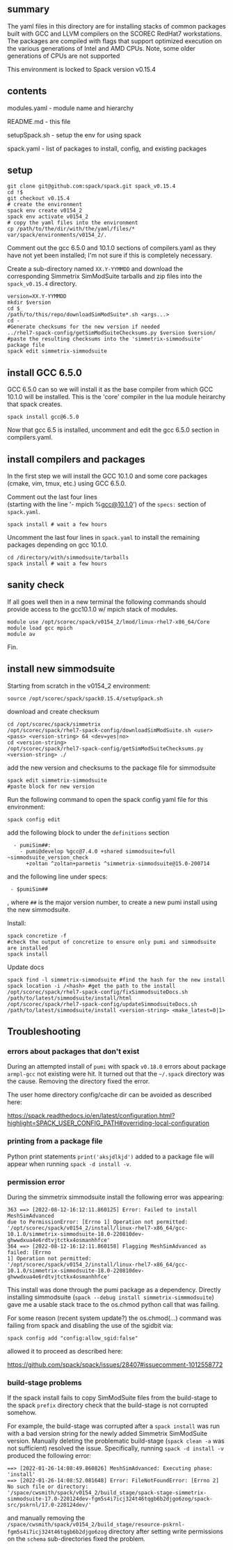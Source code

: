 ## summary

The yaml files in this directory are for installing stacks of common packages
built with GCC and LLVM compilers on the SCOREC RedHat7 workstations.  The
packages are compiled with flags that support optimized execution on the various
generations of Intel and AMD CPUs.  Note, some older generations of CPUs are
not supported

This environment is locked to Spack version v0.15.4

## contents

modules.yaml - module name and hierarchy

README.md - this file

setupSpack.sh - setup the env for using spack

spack.yaml - list of packages to install, config, and existing packages

## setup

```
git clone git@github.com:spack/spack.git spack_v0.15.4
cd !$
git checkout v0.15.4
# create the environment
spack env create v0154_2
spack env activate v0154_2
# copy the yaml files into the environment
cp /path/to/the/dir/with/the/yaml/files/* var/spack/environments/v0154_2/.
```

Comment out the gcc 6.5.0 and 10.1.0 sections of compilers.yaml 
as they have not yet been installed; I'm not sure if this is completely necessary.

Create a sub-directory named `XX.Y-YYMMDD` and download the corresponding
Simmetrix SimModSuite tarballs and zip files into the `spack_v0.15.4` directory.

```
version=XX.Y-YYMMDD
mkdir $version
cd $_
/path/to/this/repo/downloadSimModSuite*.sh <args...>
cd -
#Generate checksums for the new version if needed
../rhel7-spack-config/getSimModSuiteChecksums.py $version $version/
#paste the resulting checksums into the 'simmetrix-simmodsuite' package file
spack edit simmetrix-simmodsuite
```

## install GCC 6.5.0

GCC 6.5.0 can so we will install it as the base compiler from which GCC 10.1.0
will be installed.  This is the 'core' compiler in the lua module heirarchy that
spack creates.

```
spack install gcc@6.5.0
```

Now that gcc 6.5 is installed, uncomment and edit the gcc 6.5.0 section in
compilers.yaml.

## install compilers and packages

In the first step we will install the GCC 10.1.0
and some core packages (cmake, vim, tmux, etc.) using
GCC 6.5.0.

Comment out the last four lines  
(starting with the line '- mpich %gcc@10.1.0')
of the `specs:` section of `spack.yaml`.

```
spack install # wait a few hours
```

Uncomment the last four lines in `spack.yaml` to
install the remaining packages depending on gcc 10.1.0.

```
cd /directory/with/simmodsuite/tarballs
spack install # wait a few hours
```

## sanity check

If all goes well then in a new terminal the following commands should provide
access to the gcc10.1.0 w/ mpich stack of modules.

```
module use /opt/scorec/spack/v0154_2/lmod/linux-rhel7-x86_64/Core
module load gcc mpich
module av
```

Fin.

## install new simmodsuite

Starting from scratch in the v0154_2 environment:

```
source /opt/scorec/spack/spack0.15.4/setupSpack.sh
```

download and create checksum

```
cd /opt/scorec/spack/simmetrix
/opt/scorec/spack/rhel7-spack-config/downloadSimModSuite.sh <user> <pass> <version-string> 64 <dev=yes|no>
cd <version-string>
/opt/scorec/spack/rhel7-spack-config/getSimModSuiteChecksums.py <version-string> ./
```

add the new version and checksums to the package file for simmodsuite

```
spack edit simmetrix-simmodsuite
#paste block for new version
```

Run the following command to open the spack config yaml file for this
environment:

```
spack config edit
```

add the following block to 
under the `definitions` section 

```
  - pumiSim##:
    - pumi@develop %gcc@7.4.0 +shared simmodsuite=full ~simmodsuite_version_check
      +zoltan ^zoltan+parmetis ^simmetrix-simmodsuite@15.0-200714
```

and the following line under specs:

```
 - $pumiSim##
```

, where `##` is the major version number, to create a new pumi install using the new simmodsuite.

Install:

```
spack concretize -f  
#check the output of concretize to ensure only pumi and simmodsuite are installed
spack install
```

Update docs

```
spack find -l simmetrix-simmodsuite #find the hash for the new install
spack location -i /<hash> #get the path to the install
/opt/scorec/spack/rhel7-spack-config/fixSimmodsuiteDocs.sh /path/to/latest/simmodsuite/install/html
/opt/scorec/spack/rhel7-spack-config/updateSimmodsuiteDocs.sh /path/to/latest/simmodsuite/install <version-string> <make_latest=0|1>
```

## Troubleshooting

### errors about packages that don't exist

During an attempted install of `pumi` with spack `v0.18.0` errors about package `armpl-gcc` not existing were hit.  It turned out that the `~/.spack` directory was the cause.  Removing the directory fixed the error.

The user home directory config/cache dir can be avoided as described here:

https://spack.readthedocs.io/en/latest/configuration.html?highlight=SPACK_USER_CONFIG_PATH#overriding-local-configuration

### printing from a package file

Python print statements `print('aksjdlkjd')` added to a package file will appear when running `spack -d install -v`.

### permission error

During the simmetrix simmodsuite install the following error was appearing:

```
363 ==> [2022-08-12-16:12:11.860125] Error: Failed to install MeshSimAdvanced
due to PermissionError: [Errno 1] Operation not permitted:
'/opt/scorec/spack/v0154_2/install/linux-rhel7-x86_64/gcc-10.1.0/simmetrix-simmodsuite-18.0-220810dev-ghwwdxua4e6rdtvjtctkx4osmanhhfce'
364 ==> [2022-08-12-16:12:11.860158] Flagging MeshSimAdvanced as failed: [Errno
1] Operation not permitted:
'/opt/scorec/spack/v0154_2/install/linux-rhel7-x86_64/gcc-10.1.0/simmetrix-simmodsuite-18.0-220810dev-ghwwdxua4e6rdtvjtctkx4osmanhhfce' 
```

This install was done through the pumi package as a dependency.  Directly
installing simmodsuite (`spack --debug install simmetrix-simmmodsuite`) gave me
a usable stack trace to the os.chmod python call that was failing.

For some reason (recent system update?) the os.chmod(...) command was failing
from spack and disabling the use of the sgidbit via:

```
spack config add "config:allow_sgid:false"
```

allowed it to proceed as described here:

https://github.com/spack/spack/issues/28407#issuecomment-1012558772



### build-stage problems

If the spack install fails to copy SimModSuite files from the build-stage to the spack `prefix`
directory check that the build-stage is not corrupted somehow.

For example, the build-stage was corrupted after a `spack install` was run with a bad version
string for the newly added Simmetrix SimModSuite version.  Manually deleting
the problematic build-stage (`spack clean -a` was not sufficient) resolved the
issue.  Specifically, running `spack -d install -v` produced the following
error:

```
==> [2022-01-26-14:08:49.860826] MeshSimAdvanced: Executing phase: 'install'
==> [2022-01-26-14:08:52.081648] Error: FileNotFoundError: [Errno 2] No such file or directory: '/space/cwsmith/spack/v0154_2/build_stage/spack-stage-simmetrix-simmodsuite-17.0-220124dev-fgm5s4i7icj324t46tqgb6b2djgo6zog/spack-src/pskrnl/17.0-220124dev/'
```

and manually removing the
`/space/cwsmith/spack/v0154_2/build_stage/resource-pskrnl-fgm5s4i7icj324t46tqgb6b2djgo6zog`
directory after setting write permissions on the `schema` sub-directories fixed
the problem.
